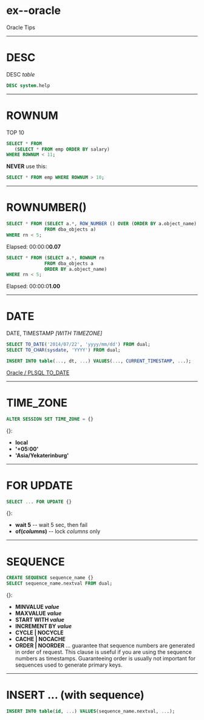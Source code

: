 # ex--oracle
Oracle Tips

____
# DESC
DESC _table_
```sql
DESC system.help
```

____
# ROWNUM
TOP 10
```sql
SELECT * FROM
   (SELECT * FROM emp ORDER BY salary)
WHERE ROWNUM < 11;
```

**NEVER** use this:
```sql
SELECT * FROM emp WHERE ROWNUM > 10;
```

____
# ROWNUMBER()
```sql
SELECT * FROM (SELECT a.*, ROW_NUMBER () OVER (ORDER BY a.object_name) rn
              FROM dba_objects a)
WHERE rn < 5;
```
Elapsed: 00:00:0**0.07**
```sql
SELECT * FROM (SELECT a.*, ROWNUM rn
              FROM dba_objects a
              ORDER BY a.object_name)
WHERE rn < 5;
```
Elapsed: 00:00:0**1.00**

____
# DATE
DATE,
TIMESTAMP _[WITH TIMEZONE]_
```sql
SELECT TO_DATE('2014/07/22', 'yyyy/mm/dd') FROM dual;
SELECT TO_CHAR(sysdate, 'YYYY') FROM dual;

INSERT INTO table(..., dt, ...) VALUES(..., CURRENT_TIMESTAMP, ...);
```
[Oracle / PLSQL TO_DATE](http://oracleplsql.ru/to_date-function.html)

____
# TIME_ZONE
```sql
ALTER SESSION SET TIME_ZONE = {}
```
{}:
- **local**
- **'+05:00'**
- **'Asia/Yekaterinburg'**

____
# FOR UPDATE
```sql
SELECT ... FOR UPDATE {}
```
{}:
- **wait 5** -- wait 5 sec, then fail
- **of(_columns_)** -- lock _columns_ only

____
# SEQUENCE
```sql
CREATE SEQUENCE sequence_name {}
SELECT sequence_name.nextval FROM dual;
```
{}:
- **MINVALUE _value_**
- **MAXVALUE _value_**
- **START WITH _value_**
- **INCREMENT BY _value_**
- **CYCLE | NOCYCLE**
- **CACHE | NOCACHE**
- **ORDER | NOORDER** ... guarantee that sequence numbers are generated in order of request.
This clause is useful if you are using the sequence numbers as timestamps.
Guaranteeing order is usually not important for sequences used to generate primary keys.

____
# INSERT ... (with sequence)
```sql
INSERT INTO table(id, ...) VALUES(sequence_name.nextval, ...);
```
